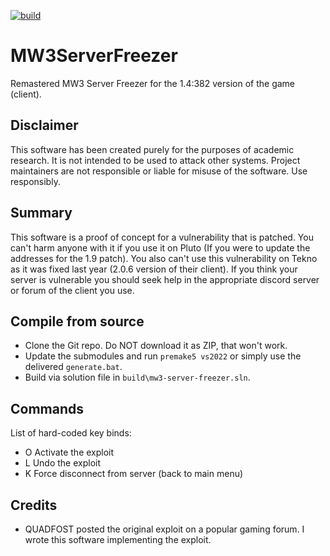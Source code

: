 [![build](https://github.com/diamante0018/MW3ServerFreezer/workflows/Build/badge.svg)](https://github.com/diamante0018/MW3ServerFreezer/actions)

# MW3ServerFreezer
Remastered MW3 Server Freezer for the 1.4:382 version of the game (client).

## Disclaimer

This software has been created purely for the purposes of academic research. It is not intended to be used to attack other systems. Project maintainers are not responsible or liable for misuse of the software. Use responsibly.

## Summary

This software is a proof of concept for a vulnerability that is patched. You can't harm anyone with it if you use it on Pluto (If you were to update the addresses for the 1.9 patch).
You also can't use this vulnerability on Tekno as it was fixed last year (2.0.6 version of their client).
If you think your server is vulnerable you should seek help in the appropriate discord server or forum of the client you use.

## Compile from source

- Clone the Git repo. Do NOT download it as ZIP, that won't work.
- Update the submodules and run `premake5 vs2022` or simply use the delivered `generate.bat`.
- Build via solution file in `build\mw3-server-freezer.sln`.

## Commands

List of hard-coded key binds:
- O Activate the exploit
- L Undo the exploit
- K Force disconnect from server (back to main menu)

## Credits

- QUADFOST posted the original exploit on a popular gaming forum. I wrote this software implementing the exploit.
